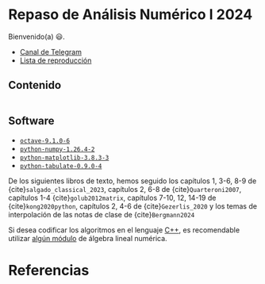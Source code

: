 # Repaso de Análisis Numérico I 2024

Bienvenido(a) 😃.

- [Canal de Telegram](https://t.me/s/numerical_analysis_2024)
- [Lista de reproducción](https://www.youtube.com/@AnalisisNumerico2024-mf3pz/playlists)

## Contenido

```{tableofcontents}
```

## Software

- [`octave-9.1.0-6`](https://archlinux.org/packages/extra/x86_64/octave)
- [`python-numpy-1.26.4-2`](https://archlinux.org/packages/extra/x86_64/python-numpy)
- [`python-matplotlib-3.8.3-3`](https://archlinux.org/packages/extra/x86_64/python-matplotlib)
- [`python-tabulate-0.9.0-4`](https://archlinux.org/packages/extra/any/python-tabulate)

De los siguientes libros de texto, hemos seguido los capítulos
1, 3-6, 8-9 de {cite}`salgado_classical_2023`, capítulos 2, 6-8 de
{cite}`Quarteroni2007`, capítulos 1-4 {cite}`golub2012matrix`,
capítulos 7-10, 12, 14-19 de {cite}`kong2020python`, capítulos
2, 4-6 de {cite}`Gezerlis_2020` y los temas de interpolación de las
notas de clase de {cite}`Bergmann2024`

Si desea codificar los algoritmos en el lenguaje
[C++](https://wwwpub.zih.tu-dresden.de/~praetori/scprog/so2023), es recomendable
utilizar [algún módulo](https://cpp-review-dune.github.io/meetings-2022/2022-05-02.pdf#page=5)
de álgebra lineal numérica.

# Referencias

```{bibliography}
```